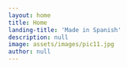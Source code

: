 ```yaml
---
layout: home
title: Home
landing-title: 'Made in Spanish'
description: null
image: assets/images/pic11.jpg
author: null
---
```

